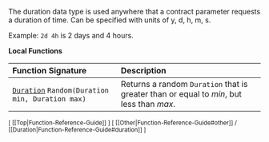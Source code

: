 The duration data type is used anywhere that a contract parameter requests a duration of time.  Can be specified with units of y, d, h, m, s.

Example: `2d 4h` is 2 days and 4 hours.

**Local Functions**

| Function Signature | Description |
| :--- | :--- |
| [`Duration`](../Duration-Type) `Random(Duration min, Duration max)` | Returns a random `Duration` that is greater than or equal to *min*, but less than *max*. |

<sub>[ [[Top|Function-Reference-Guide]] ] [ [[Other|Function-Reference-Guide#other]] / [[Duration|Function-Reference-Guide#duration]] ]</sub>
